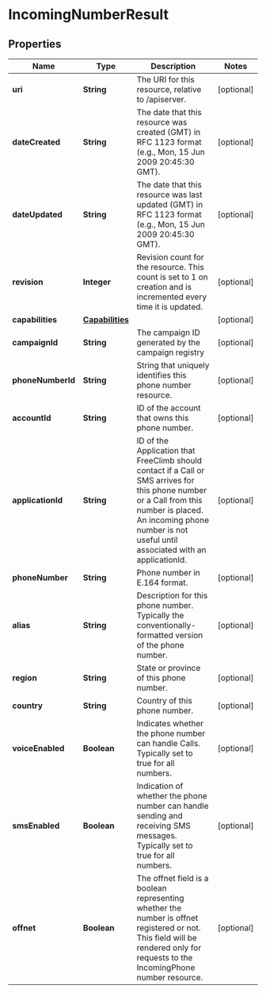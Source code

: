 

# IncomingNumberResult


## Properties

Name | Type | Description | Notes
------------ | ------------- | ------------- | -------------
**uri** | **String** | The URI for this resource, relative to /apiserver. |  [optional]
**dateCreated** | **String** | The date that this resource was created (GMT) in RFC 1123 format (e.g., Mon, 15 Jun 2009 20:45:30 GMT). |  [optional]
**dateUpdated** | **String** | The date that this resource was last updated (GMT) in RFC 1123 format (e.g., Mon, 15 Jun 2009 20:45:30 GMT). |  [optional]
**revision** | **Integer** | Revision count for the resource. This count is set to 1 on creation and is incremented every time it is updated. |  [optional]
**capabilities** | [**Capabilities**](Capabilities.md) |  |  [optional]
**campaignId** | **String** | The campaign ID generated by the campaign registry |  [optional]
**phoneNumberId** | **String** | String that uniquely identifies this phone number resource. |  [optional]
**accountId** | **String** | ID of the account that owns this phone number. |  [optional]
**applicationId** | **String** | ID of the Application that FreeClimb should contact if a Call or SMS arrives for this phone number or a Call from this number is placed. An incoming phone number is not useful until associated with an applicationId. |  [optional]
**phoneNumber** | **String** | Phone number in E.164 format. |  [optional]
**alias** | **String** | Description for this phone number. Typically the conventionally-formatted version of the phone number. |  [optional]
**region** | **String** | State or province of this phone number. |  [optional]
**country** | **String** | Country of this phone number. |  [optional]
**voiceEnabled** | **Boolean** | Indicates whether the phone number can handle Calls. Typically set to true for all numbers. |  [optional]
**smsEnabled** | **Boolean** | Indication of whether the phone number can handle sending and receiving SMS messages. Typically set to true for all numbers. |  [optional]
**offnet** | **Boolean** | The offnet field is a boolean representing whether the number is offnet registered or not. This field will be rendered only for requests to the IncomingPhone number resource. |  [optional]



